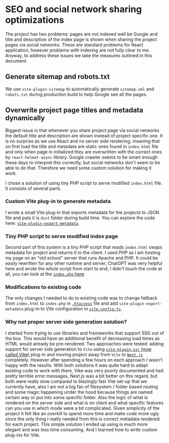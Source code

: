 # SEO and social network sharing optimizations

The project has two problems: pages are not indexed well be Google and title and description of the index page is shown when sharing the project pages via social networks. These are standard problems for React application, however problems with indexing are not fully clear to me. Anyway, to address these issues we take the measures outlined in this document.


## Generate sitemap and robots.txt

We use `vite-plugin-sitemap` to automatically generate `sitemap.xml` and `robots.txt` during production build to help Google see all the pages.


## Overwrite project page titles and metadata dynamically

Biggest issue is that whenever you share project page via social networks the default title and description are shown instead of project specific one. It is no surprise as we use React and no server side rendering, meaning that on first load the title and metadata are static ones found in `index.html` file and only when page in initialized they are overwritten with the correct ones by `react-helmet-async` library. Google crawler seems to be smart enough these days to interpret this correctly, but social networks don't seem to be able to do that. Therefore we need some custom solution for making it work.

I chose a solution of using tiny PHP script to serve modified `index.html` file. It consists of several parts.


### Custom Vite plug-in to generate metadata

I wrote a small Vite plug-in that exports metadata for the projects to JSON file and puts it is `dist` folder during build time. You can explore the code here: [`vite-plugin-export-metadata`](../src/utils/vite-plugin-export-metadata/index.ts).


### Tiny PHP script to serve modified index page

Second part of this system is a tiny PHP script that reads `index.html` swaps metadata for project and returns it to the client. I used PHP as I am hosting my page on an "old school" server that runs Apache and PHP. It could be easily rewritten for any other runtime and server, ChatGPT was very helpful here and wrote the whole script from start to end, I didn't touch the code at all, you can look at the [`index.php` here](../public/index.php)


### Modifications to existing code

The only changes I needed to do to existing code was to change fallback from `index.html` to `index.php` in [`.htaccess`](../public/.htaccess) file and add `vite-plugin-export-metadata` plug-in to Vite configuration in [`vite.config.ts`](../vite.config.ts).


### Why not proper server side generation solution?

I started from trying to use libraries and frameworks that support SSG out of the box. This would have an additional benefit of decreasing load times as HTML would already be pre-rendered. Two approaches were tested: adding support for server side generation to `Vite` using [`vite-plugin-ssr` (now called Vike)](https://vike.dev/) plug-in and moving project away from `Vite` to [`Next.js`](https://nextjs.org/) completely. However after spending a few hours on each approach I wasn't happy with the results. With both solutions it was quite hard to adapt existing code to work with them, Vike was very poorly documented and had pretty terrible error messages, Next.js was a bit better on this regard, but both were really slow compared to blazingly fast Vite set-up that we currently have, also I am not a big fan of filesystem / folder based routing and some magic happening under the hood because things are named certain way or put into some specific folder. Also the logic of what is rendered on the server side and what is on client and what specific features can you use in which mode were a bit complicated. Given simplicity of the project it felt like an overkill to spend more time and make code more ugly since the only thing I really needed from this is correct metadata rendered for each project. This simple solution I ended up using is much more elegant and was less time consuming. And I learned how to write custom plug-ins for Vite.